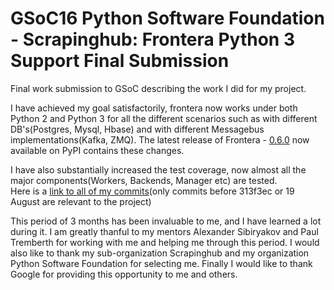 # GSoC16 Python Software Foundation - Scrapinghub: Frontera Python 3 Support Final Submission
Final work submission to GSoC describing the work I did for my project.
      
      


I have achieved my goal satisfactorily, frontera now works under both Python 2 and Python 3 for all the different scenarios such as with different DB's(Postgres, Mysql, Hbase) and with different Messagebus implementations(Kafka, ZMQ). The latest release of Frontera - [0.6.0](https://github.com/scrapinghub/frontera/releases/tag/v0.6.0) now available on PyPI contains these changes.        
                              
I have also substantially increased the test coverage, now almost all the major components(Workers, Backends, Manager etc) are tested.                                                  
Here is a [link to all of my commits](https://github.com/scrapinghub/frontera/commits?author=Preetwinder)(only commits before 313f3ec or 19 August are relevant to the project)                     
                       
This period of 3 months has been invaluable to me, and I have learned a lot during it. I am greatly thanful to my mentors Alexander Sibiryakov and Paul Tremberth for working with me and helping me through this period.
I would also like to thank my sub-organization Scrapinghub and my organization Python Software Foundation for selecting me. Finally I would like to thank Google for providing this opportunity to me and others. 
